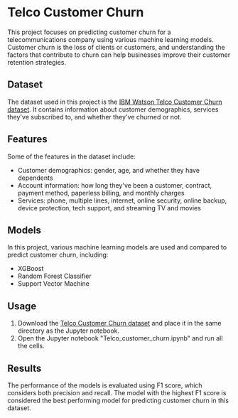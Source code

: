 # Telco Customer Churn

This project focuses on predicting customer churn for a telecommunications company using various machine learning models. Customer churn is the loss of clients or customers, and understanding the factors that contribute to churn can help businesses improve their customer retention strategies.

## Dataset

The dataset used in this project is the [IBM Watson Telco Customer Churn dataset](https://www.kaggle.com/blastchar/telco-customer-churn). It contains information about customer demographics, services they've subscribed to, and whether they've churned or not.

## Features

Some of the features in the dataset include:

- Customer demographics: gender, age, and whether they have dependents
- Account information: how long they've been a customer, contract, payment method, paperless billing, and monthly charges
- Services: phone, multiple lines, internet, online security, online backup, device protection, tech support, and streaming TV and movies

## Models

In this project, various machine learning models are used and compared to predict customer churn, including:

- XGBoost
- Random Forest Classifier
- Support Vector Machine

## Usage

1. Download the [Telco Customer Churn dataset](https://www.kaggle.com/blastchar/telco-customer-churn) and place it in the same directory as the Jupyter notebook.
2. Open the Jupyter notebook "Telco_customer_churn.ipynb" and run all the cells.

## Results

The performance of the models is evaluated using F1 score, which considers both precision and recall. The model with the highest F1 score is considered the best performing model for predicting customer churn in this dataset.
